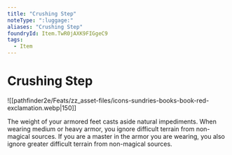 ```yaml
---
title: "Crushing Step"
noteType: ":luggage:"
aliases: "Crushing Step"
foundryId: Item.TwR0jAXK9FIGgeC9
tags:
  - Item
---
```


# Crushing Step
![[pathfinder2e/Feats/zz_asset-files/icons-sundries-books-book-red-exclamation.webp|150]]

The weight of your armored feet casts aside natural impediments. When wearing medium or heavy armor, you ignore difficult terrain from non-magical sources. If you are a master in the armor you are wearing, you also ignore greater difficult terrain from non-magical sources.

